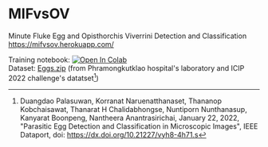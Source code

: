 # MIFvsOV
Minute Fluke Egg and Opisthorchis Viverrini Detection and Classification<br>
https://mifvsov.herokuapp.com/

Training notebook: 
[![Open In Colab](https://colab.research.google.com/assets/colab-badge.svg)](https://colab.research.google.com/drive/1AQdwrTNCkxA3wdRwyt-6WTWPSt4MeMim?usp=sharing)<br>
Dataset: [Eggs.zip](https://drive.google.com/file/d/1eo3-4ODNEwVi85MNfGSvZ3XWetZEgHem/view?usp=sharing) (from Phramongkutklao hospital's laboratory and ICIP 2022 challenge's datatset[^1])


[^1]: Duangdao Palasuwan, Korranat Naruenatthanaset, Thananop Kobchaisawat, Thanarat H Chalidabhongse, Nuntiporn Nunthanasup, Kanyarat Boonpeng, Nantheera Anantrasirichai, January 22, 2022, "Parasitic Egg Detection and Classification in Microscopic Images", IEEE Dataport, doi: https://dx.doi.org/10.21227/vyh8-4h71.s 
